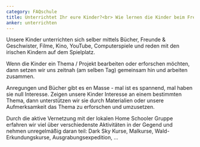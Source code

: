 ```yaml
---
category: FAQschule
title: Unterrichtet Ihr eure Kinder?<br> Wie lernen die Kinder beim Freilernen?
anker: unterrichten
---
```


Unsere Kinder unterrichten sich selber mittels Bücher, Freunde & Geschwister, Filme, Kino, YouTube, Computerspiele und reden mit den irischen Kindern auf dem Spielplatz.

Wenn die Kinder ein Thema / Projekt bearbeiten oder erforschen möchten, dann setzen wir uns zeitnah (am selben Tag) gemeinsam hin und arbeiten zusammen.

Anregungen und Bücher gibt es en Masse - mal ist es spannend, mal haben sie null Interesse. Zeigen unsere Kinder Interesse an einem bestimmten Thema, dann unterstützen wir sie durch Materialien oder unsere Aufmerksamkeit das Thema zu erforschen und umzusetzen.

Durch die aktive Vernetzung mit der lokalen Home Schooler Gruppe erfahren wir viel über verschiedenste Aktivitäten in der Gegend und nehmen unregelmäßig daran teil: Dark Sky Kurse, Malkurse, Wald-Erkundungskurse, Ausgrabungsexpedition, ...
